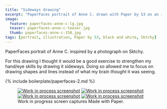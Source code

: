 ```yaml
---
title: "Sideways drawing"
excerpt: "PaperFaces portrait of Anne C. drawn with Paper by 53 on an iPad."
image: 
  feature: paperfaces-anne-c-lg.jpg
  teaser: paperfaces-anne-c-teaser.jpg
  thumb: paperfaces-anne-c-150.jpg
tags: [portrait, illustration, Paper by 53, black and white, Sktchy]
---
```


PaperFaces portrait of Anne C. inspired by a photograph on Sktchy.

For this drawing I thought it would be a good exercise to strengthen my hand/eye skills by drawing it sideways. Doing so allowed me to focus on drawing shapes and lines instead of what my brain *thought* it was seeing.

{% include boilerplate/paperfaces-2.md %}

<figure class="third">
  <a href="{{ site.url }}/assets/images/paperfaces-anne-c-process-1-lg.jpg"><img src="{{ site.url }}/assets/images/paperfaces-anne-c-process-1-600.jpg" alt="Work in process screenshot"></a>
  <a href="{{ site.url }}/assets/images/paperfaces-anne-c-process-2-lg.jpg"><img src="{{ site.url }}/assets/images/paperfaces-anne-c-process-2-600.jpg" alt="Work in process screenshot"></a>
  <a href="{{ site.url }}/assets/images/paperfaces-anne-c-process-3-lg.jpg"><img src="{{ site.url }}/assets/images/paperfaces-anne-c-process-3-600.jpg" alt="Work in process screenshot"></a>
  <a href="{{ site.url }}/assets/images/paperfaces-anne-c-process-4-lg.jpg"><img src="{{ site.url }}/assets/images/paperfaces-anne-c-process-4-600.jpg" alt="Work in process screenshot"></a>
  <figcaption>Work in progress screen captures Made with Paper.</figcaption>
</figure>

